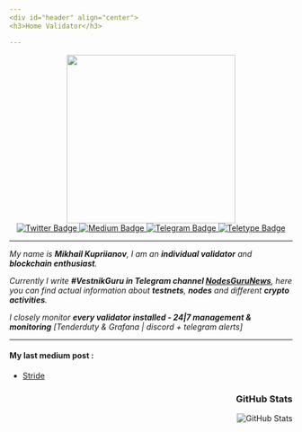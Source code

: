 ```yaml
---
<div id="header" align="center">
<h3>Home Validator</h3>

---
```


<div id="header" align="center">
  <img src="https://media0.giphy.com/media/6FT3QE3AJMfwJDZBNr/giphy.gif?cid=ecf05e47svouk7n1hdv06dvyhz5l51d79w7vi16af5yow8vv&rid=giphy.gif&ct=s" width="300"/>
<div id="badges">
  <a href="https://twitter.com/MikhailKupriya2">
    <img src="https://img.shields.io/badge/Twitter-blue?logo=Twitter&logoColor=white" alt="Twitter Badge"/>
  </a>
  <a href="https://medium.com/@MikhailKupriya2">
    <img src="https://img.shields.io/badge/Medium-black?logo=Medium&logoColor=white" alt="Medium Badge"/>
  </a>
  <a href="https://t.me/kupriianov88">
    <img src="https://img.shields.io/badge/Telegram-blue?logo=Telegram&logoColor=white" alt="Telegram Badge"/>
  </a>
  <a href="https://teletype.in/@kupriianov88">
    <img src="https://img.shields.io/badge/Teletype-black?logo=Teletype&logoColor=white" alt="Teletype Badge"/>
  </a>
  </div>

  ---

  <div id="header" align="left">

*My name is **Mikhail Kupriianov**, I am an **individual validator** and **blockchain enthusiast**.*

*Currently I write **#VestnikGuru in Telegram channel [NodesGuruNews](https://t.me/NodesGuruNews)**, here you can find actual information about **testnets**, **nodes** and different **crypto activities**.*

*I closely monitor **every validator installed - 24|7 management & monitoring** [Tenderduty & Grafana | discord + telegram alerts]*

  ---
  
<div id="header" align="left">

#### My last medium post :
<!-- BLOG-POST-LIST:START -->
- [Stride](https://medium.com/@MikhailKupriya2/stride-a6691c9895e5?source=rss-10e84f172f22------2)
<!-- BLOG-POST-LIST:END -->

  <div id="header" align="right"><h3>GitHub Stats</h3>
<p><img src="https://github-readme-stats.vercel.app/api?username=88Mikhail88&amp;show_icons=true" alt="GitHub Stats"></p>
<img src="https://komarev.com/ghpvc/?username=88Mikhail88&style=flat-square&color=blue" alt=""/>

  
